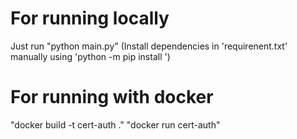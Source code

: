 # For running locally
  Just run "python main.py" (Install dependencies in 'requirenent.txt' manually using 'python -m pip install <package-name>')
# For running with docker
  "docker build -t cert-auth ."
  "docker run cert-auth"
